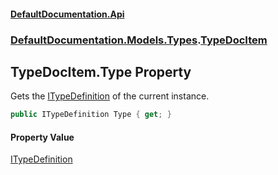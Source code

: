 #### [DefaultDocumentation.Api](index.md 'index')
### [DefaultDocumentation.Models.Types](index.md#DefaultDocumentation.Models.Types 'DefaultDocumentation.Models.Types').[TypeDocItem](TypeDocItem.md 'DefaultDocumentation.Models.Types.TypeDocItem')

## TypeDocItem.Type Property

Gets the [ITypeDefinition](https://github.com/icsharpcode/ILSpy 'ICSharpCode.Decompiler.TypeSystem.ITypeDefinition') of the current instance.

```csharp
public ITypeDefinition Type { get; }
```

#### Property Value
[ITypeDefinition](https://github.com/icsharpcode/ILSpy 'ICSharpCode.Decompiler.TypeSystem.ITypeDefinition')
